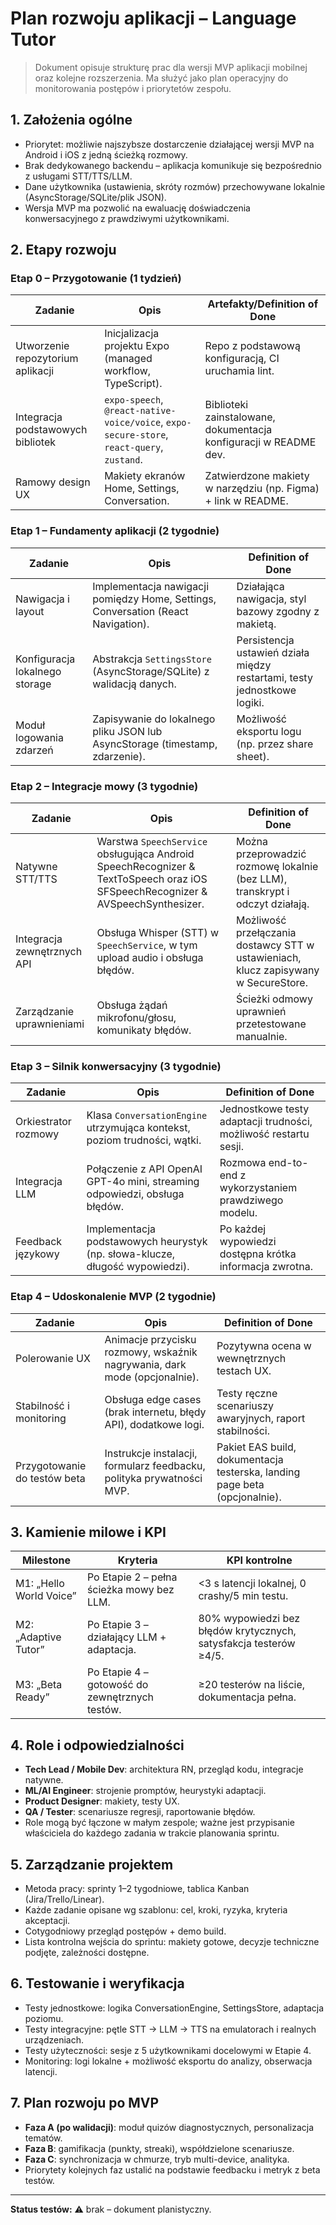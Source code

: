 # Plan rozwoju aplikacji – Language Tutor

> Dokument opisuje strukturę prac dla wersji MVP aplikacji mobilnej oraz kolejne rozszerzenia. Ma służyć jako plan operacyjny do monitorowania postępów i priorytetów zespołu.

## 1. Założenia ogólne
- Priorytet: możliwie najszybsze dostarczenie działającej wersji MVP na Android i iOS z jedną ścieżką rozmowy.
- Brak dedykowanego backendu – aplikacja komunikuje się bezpośrednio z usługami STT/TTS/LLM.
- Dane użytkownika (ustawienia, skróty rozmów) przechowywane lokalnie (AsyncStorage/SQLite/plik JSON).
- Wersja MVP ma pozwolić na ewaluację doświadczenia konwersacyjnego z prawdziwymi użytkownikami.

## 2. Etapy rozwoju
### Etap 0 – Przygotowanie (1 tydzień)
| Zadanie | Opis | Artefakty/Definition of Done |
| --- | --- | --- |
| Utworzenie repozytorium aplikacji | Inicjalizacja projektu Expo (managed workflow, TypeScript). | Repo z podstawową konfiguracją, CI uruchamia lint. |
| Integracja podstawowych bibliotek | `expo-speech`, `@react-native-voice/voice`, `expo-secure-store`, `react-query`, `zustand`. | Biblioteki zainstalowane, dokumentacja konfiguracji w README dev. |
| Ramowy design UX | Makiety ekranów Home, Settings, Conversation. | Zatwierdzone makiety w narzędziu (np. Figma) + link w README. |

### Etap 1 – Fundamenty aplikacji (2 tygodnie)
| Zadanie | Opis | Definition of Done |
| --- | --- | --- |
| Nawigacja i layout | Implementacja nawigacji pomiędzy Home, Settings, Conversation (React Navigation). | Działająca nawigacja, styl bazowy zgodny z makietą. |
| Konfiguracja lokalnego storage | Abstrakcja `SettingsStore` (AsyncStorage/SQLite) z walidacją danych. | Persistencja ustawień działa między restartami, testy jednostkowe logiki. |
| Moduł logowania zdarzeń | Zapisywanie do lokalnego pliku JSON lub AsyncStorage (timestamp, zdarzenie). | Możliwość eksportu logu (np. przez share sheet). |

### Etap 2 – Integracje mowy (3 tygodnie)
| Zadanie | Opis | Definition of Done |
| --- | --- | --- |
| Natywne STT/TTS | Warstwa `SpeechService` obsługująca Android SpeechRecognizer & TextToSpeech oraz iOS SFSpeechRecognizer & AVSpeechSynthesizer. | Można przeprowadzić rozmowę lokalnie (bez LLM), transkrypt i odczyt działają. |
| Integracja zewnętrznych API | Obsługa Whisper (STT) w `SpeechService`, w tym upload audio i obsługa błędów. | Możliwość przełączania dostawcy STT w ustawieniach, klucz zapisywany w SecureStore. |
| Zarządzanie uprawnieniami | Obsługa żądań mikrofonu/głosu, komunikaty błędów. | Ścieżki odmowy uprawnień przetestowane manualnie. |

### Etap 3 – Silnik konwersacyjny (3 tygodnie)
| Zadanie | Opis | Definition of Done |
| --- | --- | --- |
| Orkiestrator rozmowy | Klasa `ConversationEngine` utrzymująca kontekst, poziom trudności, wątki. | Jednostkowe testy adaptacji trudności, możliwość restartu sesji. |
| Integracja LLM | Połączenie z API OpenAI GPT-4o mini, streaming odpowiedzi, obsługa błędów. | Rozmowa end-to-end z wykorzystaniem prawdziwego modelu. |
| Feedback językowy | Implementacja podstawowych heurystyk (np. słowa-klucze, długość wypowiedzi). | Po każdej wypowiedzi dostępna krótka informacja zwrotna. |

### Etap 4 – Udoskonalenie MVP (2 tygodnie)
| Zadanie | Opis | Definition of Done |
| --- | --- | --- |
| Polerowanie UX | Animacje przycisku rozmowy, wskaźnik nagrywania, dark mode (opcjonalnie). | Pozytywna ocena w wewnętrznych testach UX. |
| Stabilność i monitoring | Obsługa edge cases (brak internetu, błędy API), dodatkowe logi. | Testy ręczne scenariuszy awaryjnych, raport stabilności. |
| Przygotowanie do testów beta | Instrukcje instalacji, formularz feedbacku, polityka prywatności MVP. | Pakiet EAS build, dokumentacja testerska, landing page beta (opcjonalnie). |

## 3. Kamienie milowe i KPI
| Milestone | Kryteria | KPI kontrolne |
| --- | --- | --- |
| M1: „Hello World Voice” | Po Etapie 2 – pełna ścieżka mowy bez LLM. | <3 s latencji lokalnej, 0 crashy/5 min testu. |
| M2: „Adaptive Tutor” | Po Etapie 3 – działający LLM + adaptacja. | 80% wypowiedzi bez błędów krytycznych, satysfakcja testerów ≥4/5. |
| M3: „Beta Ready” | Po Etapie 4 – gotowość do zewnętrznych testów. | ≥20 testerów na liście, dokumentacja pełna. |

## 4. Role i odpowiedzialności
- **Tech Lead / Mobile Dev**: architektura RN, przegląd kodu, integracje natywne.
- **ML/AI Engineer**: strojenie promptów, heurystyki adaptacji.
- **Product Designer**: makiety, testy UX.
- **QA / Tester**: scenariusze regresji, raportowanie błędów.
- Role mogą być łączone w małym zespole; ważne jest przypisanie właściciela do każdego zadania w trakcie planowania sprintu.

## 5. Zarządzanie projektem
- Metoda pracy: sprinty 1–2 tygodniowe, tablica Kanban (Jira/Trello/Linear).
- Każde zadanie opisane wg szablonu: cel, kroki, ryzyka, kryteria akceptacji.
- Cotygodniowy przegląd postępów + demo build.
- Lista kontrolna wejścia do sprintu: makiety gotowe, decyzje techniczne podjęte, zależności dostępne.

## 6. Testowanie i weryfikacja
- Testy jednostkowe: logika ConversationEngine, SettingsStore, adaptacja poziomu.
- Testy integracyjne: pętle STT → LLM → TTS na emulatorach i realnych urządzeniach.
- Testy użyteczności: sesje z 5 użytkownikami docelowymi w Etapie 4.
- Monitoring: logi lokalne + możliwość eksportu do analizy, obserwacja latencji.

## 7. Plan rozwoju po MVP
- **Faza A (po walidacji)**: moduł quizów diagnostycznych, personalizacja tematów.
- **Faza B**: gamifikacja (punkty, streaki), współdzielone scenariusze.
- **Faza C**: synchronizacja w chmurze, tryb multi-device, analityka.
- Priorytety kolejnych faz ustalić na podstawie feedbacku i metryk z beta testów.

---
**Status testów:** ⚠️ brak – dokument planistyczny.
